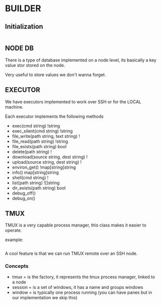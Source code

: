 # BUILDER

## Initialization

```vlang

```

## NODE DB

There is a type of database implemented on a node level, its basically a key value stor stored on the node.

Very useful to store values we don't wanna forget.

## EXECUTOR

We have executors implemented to work over SSH or for the LOCAL machine.

Each executor implements the following methods

- exec(cmd string) !string
- exec_silent(cmd string) !string
- file_write(path string, text string) !
- file_read(path string) !string
- file_exists(path string) bool
- delete(path string) !
- download(source string, dest string) !
- upload(source string, dest string) !
- environ_get() !map[string]string
- info() map[string]string
- shell(cmd string) !
- list(path string) ![]string
- dir_exists(path string) bool
- debug_off()
- debug_on()

## TMUX

TMUX is a very capable process manager, this class makes it easier to operate.

example:

```v


```

A cool feature is that we can run TMUX remote over an SSH node.

### Concepts

- tmux = is the factory, it represents the tmux process manager, linked to a node
- session = is a set of windows, it has a name and groups windows
- window = is typically one process running (you can have panes but in our implementation we skip this)
